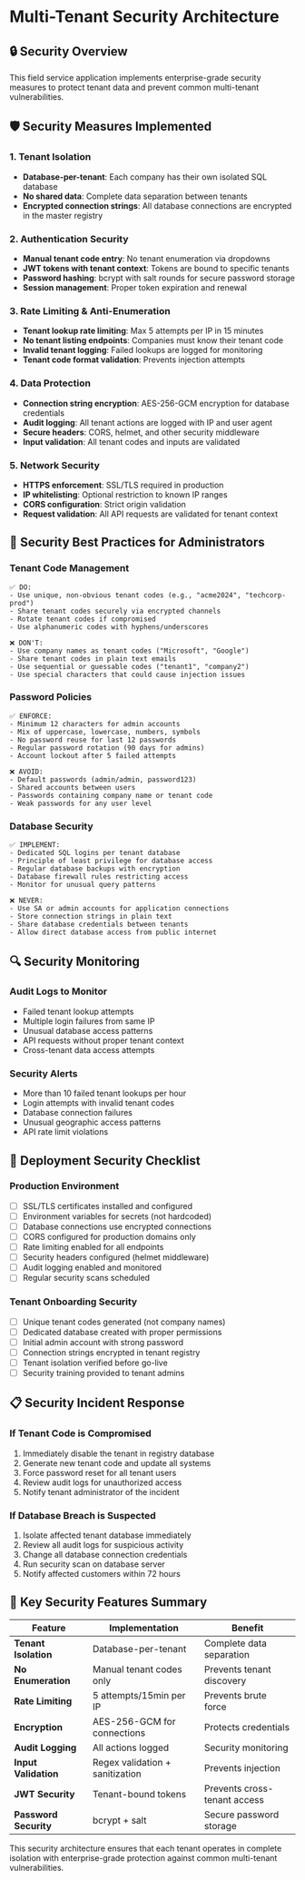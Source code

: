 # Multi-Tenant Security Architecture

## 🔒 Security Overview

This field service application implements enterprise-grade security measures to protect tenant data and prevent common multi-tenant vulnerabilities.

## 🛡️ Security Measures Implemented

### 1. **Tenant Isolation**
- **Database-per-tenant**: Each company has their own isolated SQL database
- **No shared data**: Complete data separation between tenants
- **Encrypted connection strings**: All database connections are encrypted in the master registry

### 2. **Authentication Security**
- **Manual tenant code entry**: No tenant enumeration via dropdowns
- **JWT tokens with tenant context**: Tokens are bound to specific tenants
- **Password hashing**: bcrypt with salt rounds for secure password storage
- **Session management**: Proper token expiration and renewal

### 3. **Rate Limiting & Anti-Enumeration**
- **Tenant lookup rate limiting**: Max 5 attempts per IP in 15 minutes
- **No tenant listing endpoints**: Companies must know their tenant code
- **Invalid tenant logging**: Failed lookups are logged for monitoring
- **Tenant code format validation**: Prevents injection attempts

### 4. **Data Protection**
- **Connection string encryption**: AES-256-GCM encryption for database credentials
- **Audit logging**: All tenant actions are logged with IP and user agent
- **Secure headers**: CORS, helmet, and other security middleware
- **Input validation**: All tenant codes and inputs are validated

### 5. **Network Security**
- **HTTPS enforcement**: SSL/TLS required in production
- **IP whitelisting**: Optional restriction to known IP ranges
- **CORS configuration**: Strict origin validation
- **Request validation**: All API requests are validated for tenant context

## 🚨 Security Best Practices for Administrators

### **Tenant Code Management**
```
✅ DO:
- Use unique, non-obvious tenant codes (e.g., "acme2024", "techcorp-prod")
- Share tenant codes securely via encrypted channels
- Rotate tenant codes if compromised
- Use alphanumeric codes with hyphens/underscores

❌ DON'T:
- Use company names as tenant codes ("Microsoft", "Google")
- Share tenant codes in plain text emails
- Use sequential or guessable codes ("tenant1", "company2")
- Use special characters that could cause injection issues
```

### **Password Policies**
```
✅ ENFORCE:
- Minimum 12 characters for admin accounts
- Mix of uppercase, lowercase, numbers, symbols
- No password reuse for last 12 passwords
- Regular password rotation (90 days for admins)
- Account lockout after 5 failed attempts

❌ AVOID:
- Default passwords (admin/admin, password123)
- Shared accounts between users
- Passwords containing company name or tenant code
- Weak passwords for any user level
```

### **Database Security**
```
✅ IMPLEMENT:
- Dedicated SQL logins per tenant database
- Principle of least privilege for database access
- Regular database backups with encryption
- Database firewall rules restricting access
- Monitor for unusual query patterns

❌ NEVER:
- Use SA or admin accounts for application connections
- Store connection strings in plain text
- Share database credentials between tenants
- Allow direct database access from public internet
```

## 🔍 Security Monitoring

### **Audit Logs to Monitor**
- Failed tenant lookup attempts
- Multiple login failures from same IP
- Unusual database access patterns
- API requests without proper tenant context
- Cross-tenant data access attempts

### **Security Alerts**
- More than 10 failed tenant lookups per hour
- Login attempts with invalid tenant codes
- Database connection failures
- Unusual geographic access patterns
- API rate limit violations

## 🚀 Deployment Security Checklist

### **Production Environment**
- [ ] SSL/TLS certificates installed and configured
- [ ] Environment variables for secrets (not hardcoded)
- [ ] Database connections use encrypted connections
- [ ] CORS configured for production domains only
- [ ] Rate limiting enabled for all endpoints
- [ ] Security headers configured (helmet middleware)
- [ ] Audit logging enabled and monitored
- [ ] Regular security scans scheduled

### **Tenant Onboarding Security**
- [ ] Unique tenant codes generated (not company names)
- [ ] Dedicated database created with proper permissions
- [ ] Initial admin account with strong password
- [ ] Connection strings encrypted in tenant registry
- [ ] Tenant isolation verified before go-live
- [ ] Security training provided to tenant admins

## 📋 Security Incident Response

### **If Tenant Code is Compromised**
1. Immediately disable the tenant in registry database
2. Generate new tenant code and update all systems
3. Force password reset for all tenant users
4. Review audit logs for unauthorized access
5. Notify tenant administrator of the incident

### **If Database Breach is Suspected**
1. Isolate affected tenant database immediately
2. Review all audit logs for suspicious activity
3. Change all database connection credentials
4. Run security scan on database server
5. Notify affected customers within 72 hours

## 🔐 Key Security Features Summary

| Feature | Implementation | Benefit |
|---------|---------------|---------|
| **Tenant Isolation** | Database-per-tenant | Complete data separation |
| **No Enumeration** | Manual tenant codes only | Prevents tenant discovery |
| **Rate Limiting** | 5 attempts/15min per IP | Prevents brute force |
| **Encryption** | AES-256-GCM for connections | Protects credentials |
| **Audit Logging** | All actions logged | Security monitoring |
| **Input Validation** | Regex validation + sanitization | Prevents injection |
| **JWT Security** | Tenant-bound tokens | Prevents cross-tenant access |
| **Password Security** | bcrypt + salt | Secure password storage |

This security architecture ensures that each tenant operates in complete isolation with enterprise-grade protection against common multi-tenant vulnerabilities.